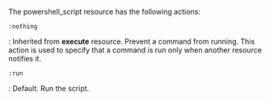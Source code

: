 The powershell_script resource has the following actions:

`:nothing`

:   Inherited from **execute** resource. Prevent a command from running.
    This action is used to specify that a command is run only when
    another resource notifies it.

`:run`

:   Default. Run the script.